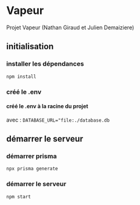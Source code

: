 # Vapeur
Projet Vapeur (Nathan Giraud et Julien Demaiziere)

## initialisation
### installer les dépendances
``
npm install
``
### créé le .env
#### créé le .env à la racine du projet
avec : 
``
DATABASE_URL="file:./database.db
``

## démarrer le serveur

### démarrer prisma
``
npx prisma generate
``
### démarrer le serveur
``
npm start
``
